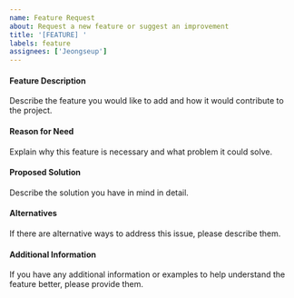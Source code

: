 ```yaml
---
name: Feature Request
about: Request a new feature or suggest an improvement
title: '[FEATURE] '
labels: feature
assignees: ['Jeongseup']
---
```


#### Feature Description

Describe the feature you would like to add and how it would contribute to the project.

#### Reason for Need

Explain why this feature is necessary and what problem it could solve.

#### Proposed Solution

Describe the solution you have in mind in detail.

#### Alternatives

If there are alternative ways to address this issue, please describe them.

#### Additional Information

If you have any additional information or examples to help understand the feature better, please provide them.
